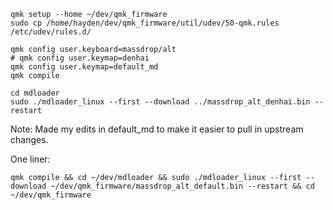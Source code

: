 
```shell
qmk setup --home ~/dev/qmk_firmware
sudo cp /home/hayden/dev/qmk_firmware/util/udev/50-qmk.rules /etc/udev/rules.d/

qmk config user.keyboard=massdrop/alt
# qmk config user.keymap=denhai
qmk config user.keymap=default_md
qmk compile

cd mdloader
sudo ./mdloader_linux --first --download ../massdrop_alt_denhai.bin --restart
```

Note: Made my edits in default_md to make it easier to pull in upstream changes.

One liner:
```shell
qmk compile && cd ~/dev/mdloader && sudo ./mdloader_linux --first --download ~/dev/qmk_firmware/massdrop_alt_default.bin --restart && cd ~/dev/qmk_firmware
```
